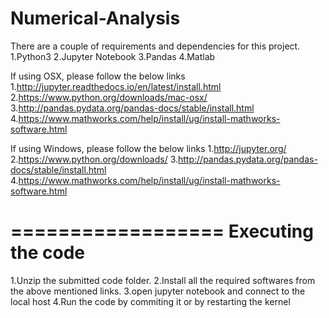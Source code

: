 # Numerical-Analysis

There are a couple of requirements and dependencies for this project.
1.Python3
2.Jupyter Notebook
3.Pandas
4.Matlab

If using OSX, please follow the below links
1.http://jupyter.readthedocs.io/en/latest/install.html
2.https://www.python.org/downloads/mac-osx/
3.http://pandas.pydata.org/pandas-docs/stable/install.html
4.https://www.mathworks.com/help/install/ug/install-mathworks-software.html

If using Windows, please follow the below links
1.http://jupyter.org/
2.https://www.python.org/downloads/
3.http://pandas.pydata.org/pandas-docs/stable/install.html
4.https://www.mathworks.com/help/install/ug/install-mathworks-software.html



==================
Executing the code
==================

1.Unzip the submitted code folder.
2.Install all the required softwares from the above mentioned links.
3.open jupyter notebook and connect to the local host
4.Run the code by commiting it or by restarting the kernel
